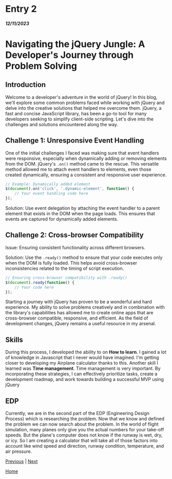 # Entry 2
##### 12/11/2023

# Navigating the jQuery Jungle: A Developer's Journey through Problem Solving

## Introduction
Welcome to a developer's adventure in the world of jQuery! In this blog, we'll explore some common problems faced while working with jQuery and delve into the creative solutions that helped me overcome them. jQuery, a fast and concise JavaScript library, has been a go-to tool for many developers seeking to simplify client-side scripting. Let's dive into the challenges and solutions encountered along the way.

## Challenge 1: Unresponsive Event Handling
One of the initial challenges I faced was making sure that event handlers were responsive, especially when dynamically adding or removing elements from the DOM. jQuery's `.on()` method came to the rescue. This versatile method allowed me to attach event handlers to elements, even those created dynamically, ensuring a consistent and responsive user experience.

```javascript
// Example: Dynamically added element
$(document).on('click', '.dynamic-element', function() {
    // Your event handling code here
});
```

Solution:
Use event delegation by attaching the event handler to a parent element that exists in the DOM when the page loads. This ensures that events are captured for dynamically added elements.



## Challenge 2: Cross-browser Compatibility

Issue: Ensuring consistent functionality across different browsers.

Solution: Use the `.ready()` method to ensure that your code executes only when the DOM is fully loaded. This helps avoid cross-browser inconsistencies related to the timing of script execution.
```javascript
// Ensuring cross-browser compatibility with .ready()
$(document).ready(function() {
    // Your code here
});
```

Starting a journey with jQuery has proven to be a wonderful and hard experience. My ability to solve problems creatively and in combination with the library's capabilities has allowed me to create online apps that are cross-browser compatible, responsive, and efficient. As the field of development changes, jQuery remains a useful resource in my arsenal.


## Skills
During this process, I developed the ability to on **How to learn**. I gained a lot of knowledge in Javascript that I never would have imagined. I'm getting closer to developing my Airplane calculator thanks to this. Another skill I learned was **Time management**. Time management is very important. By incorporating these strategies, I can effectively prioritize tasks, create a development roadmap, and work towards building a successful MVP using jQuery


## EDP
Currently, we are in the second part of the EDP (Engineering Design Process) which is researching the problem. Now that we know and defined the problem we can now search about the problem. In the world of flight simulation, many planes only give you the actual numbers for your take-off speeds. But the plane's computer does not know if the runway is wet, dry, or icy. So I am creating a calculator that will take all of those factors into account like wind speed and direction, runway condition, temperature, and air pressure.



[Previous](entry01.md) | [Next](entry03.md)

[Home](../README.md)